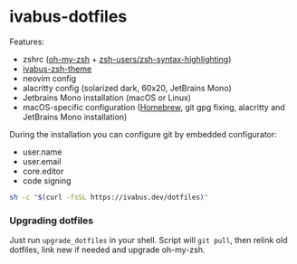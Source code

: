 # ivabus-dotfiles

Features:

- zshrc ([oh-my-zsh](https://ohmyz.sh) + [zsh-users/zsh-syntax-highlighting](https://github.com/zsh-users/zsh-syntax-highlighting))
- [ivabus-zsh-theme](https://github.com/ivabus/ivabus-zsh-theme)
- neovim config
- alacritty config (solarized dark, 60x20, JetBrains Mono)
- Jetbrains Mono installation (macOS or Linux)
- macOS-specific configuration ([Homebrew](https://brew.sh), git gpg fixing, alacritty and JetBrains Mono installation)

During the installation you can configure git by embedded configurator:

 - user.name
 - user.email
 - core.editor
 - code signing

```sh
sh -c "$(curl -fsSL https://ivabus.dev/dotfiles)"
```

### Upgrading dotfiles

Just run `upgrade_dotfiles` in your shell. Script will `git pull`, then relink old dotfiles, link new if needed and upgrade oh-my-zsh.
